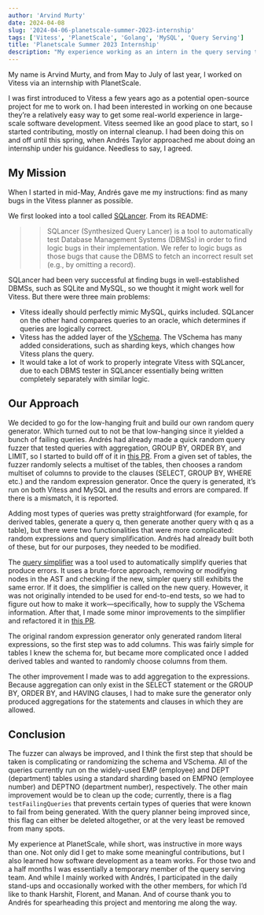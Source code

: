 ```yaml
---
author: 'Arvind Murty'
date: 2024-04-08
slug: '2024-04-06-planetscale-summer-2023-internship'
tags: ['Vitess', 'PlanetScale', 'Golang', 'MySQL', 'Query Serving']
title: 'Planetscale Summer 2023 Internship'
description: "My experience working as an intern in the query serving team for PlanetScale"
---
```


My name is Arvind Murty, and from May to July of last year, I worked on Vitess via an internship with PlanetScale.

I was first introduced to Vitess a few years ago as a potential open-source project for me to work on. I had been interested in working on one because they’re a relatively easy way to get some real-world experience in large-scale software development. Vitess seemed like an good place to start, so I started contributing, mostly on internal cleanup. I had been doing this on and off until this spring, when Andrés Taylor approached me about doing an internship under his guidance. Needless to say, I agreed. 

## My Mission

When I started in mid-May, Andrés gave me my instructions: find as many bugs in the Vitess planner as possible.

We first looked into a tool called [SQLancer](https://github.com/sqlancer/sqlancer). From its README:

> > SQLancer (Synthesized Query Lancer) is a tool to automatically test Database Management Systems (DBMSs) in order to find logic bugs in their implementation. We refer to logic bugs as those bugs that cause the DBMS to fetch an incorrect result set (e.g., by omitting a record).

SQLancer had been very successful at finding bugs in well-established DBMSs, such as SQLite and MySQL, so we thought it might work well for Vitess. But there were three main problems:

* Vitess ideally should perfectly mimic MySQL, quirks included. SQLancer on the other hand compares queries to an oracle, which determines if queries are logically correct.
* Vitess has the added layer of the [VSchema](https://vitess.io/docs/19.0/reference/features/vschema/). The VSchema has many added considerations, such as sharding keys, which changes how Vitess plans the query.
* It would take a lot of work to properly integrate Vitess with SQLancer, due to each DBMS tester in SQLancer essentially being written completely separately with similar logic.

## Our Approach


We decided to go for the low-hanging fruit and build our own random query generator. Which turned out to not be that low-hanging since it yielded a bunch of failing queries. Andrés had already made a quick random query fuzzer that tested queries with aggregation, GROUP BY, ORDER BY, and LIMIT, so I started to build off of it in [this PR](https://github.com/vitessio/vitess/pull/13260). From a given set of tables, the fuzzer randomly selects a multiset of the tables, then chooses a random multiset of columns to provide to the clauses (SELECT, GROUP BY, WHERE etc.) and the random expression generator. Once the query is generated, it’s run on both Vitess and MySQL and the results and errors are compared. If there is a mismatch, it is reported.

Adding most types of queries was pretty straightforward (for example, for derived tables, generate a query q, then generate another query with q as a table), but there were two functionalities that were more complicated: random expressions and query simplification. Andrés had already built both of these, but for our purposes, they needed to be modified.

The [query simplifier](https://systay.github.io/2022/01/06/automatically-simplifying-queries.html) was a tool used to automatically simplify queries that produce errors. It uses a brute-force approach, removing or modifying nodes in the AST and checking if the new, simpler query still exhibits the same error. If it does, the simplifier is called on the new query. However, it was not originally intended to be used for end-to-end tests, so we had to figure out how to make it work—specifically, how to supply the VSchema information. After that, I made some minor improvements to the simplifier and refactored it in [this PR](https://github.com/vitessio/vitess/pull/13636).

The original random expression generator only generated random literal expressions, so the first step was to add columns. This was fairly simple for tables I knew the schema for, but became more complicated once I added derived tables and wanted to randomly choose columns from them.

The other improvement I made was to add aggregation to the expressions. Because aggregation can only exist in the SELECT statement or the GROUP BY, ORDER BY, and HAVING clauses, I had to make sure the generator only produced aggregations for the statements and clauses in which they are allowed.

## Conclusion

The fuzzer can always be improved, and I think the first step that should be taken is complicating or randomizing the schema and VSchema. All of the queries currently run on the widely-used EMP (employee) and DEPT (department) tables using a standard sharding based on EMPNO (employee number) and DEPTNO (department number), respectively. The other main improvement would be to clean up the code; currently, there is a flag `testFailingQueries` that prevents certain types of queries that were known to fail from being generated. With the query planner being improved since, this flag can either be deleted altogether, or at the very least be removed from many spots.

My experience at PlanetScale, while short, was instructive in more ways than one. Not only did I get to make some meaningful contributions, but I also learned how software development as a team works. For those two and a half months I was essentially a temporary member of the query serving team. And while I mainly worked with Andrés, I participated in the daily stand-ups and occasionally worked with the other members, for which I’d like to thank Harshit, Florent, and Manan. And of course thank you to Andrés for spearheading this project and mentoring me along the way.
